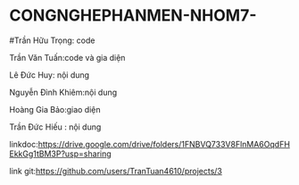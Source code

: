 # CONGNGHEPHANMEN-NHOM7-
#Trần Hữu Trọng: code 

Trần Văn Tuấn:code và gia diện

Lê Đức Huy: nội dung

Nguyễn Đình Khiêm:nội dung

Hoàng Gia Bảo:giao diện

Trần Đức Hiếu : nội dung

linkdoc:https://drive.google.com/drive/folders/1FNBVQ733V8FlnMA6OqdFHEkkGg1tBM3P?usp=sharing

link git:https://github.com/users/TranTuan4610/projects/3
